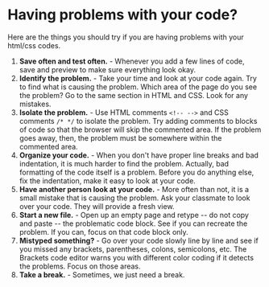 # Having problems with your code?
Here are the things you should try if you are having problems with your html/css codes.

1. **Save often and test often.** - Whenever you add a few lines of code, save and preview to make sure everything look okay.
1. **Identify the problem.** - Take your time and look at your code again. Try to find what is causing the problem. Which area of the page do you see the problem? Go to the same section in HTML and CSS. Look for any mistakes.
1. **Isolate the problem.** - Use HTML comments `<!-- -->` and CSS comments `/* */` to isolate the problem. Try adding comments to blocks of code so that the browser will skip the commented area. If the problem goes away, then, the problem must be somewhere within the commented area.
1. **Organize your code.** - When you don't have proper line breaks and bad indentation, it is much harder to find the problem. Actually, bad formatting of the code itself is a problem. Before you do anything else, fix the indentation, make it easy to look at your code.
1. **Have another person look at your code.** - More often than not, it is a small mistake that is causing the problem. Ask your classmate to look over your code. They will provide a fresh view.
1. **Start a new file.** - Open up an empty page and retype -- do not copy and paste -- the problematic code block. See if you can recreate the problem. If you can, focus on that code block only. 
1. **Mistyped something?** - Go over your code slowly line by line and see if you missed any brackets, parentheses, colons, semicolons, etc. The Brackets code editor warns you with different color coding if it detects the problems. Focus on those areas.
1. **Take a break.** - Sometimes, we just need a break.
